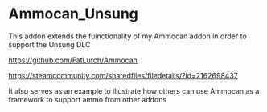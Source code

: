 # Ammocan_Unsung
 This addon extends the fuinctionality of my Ammocan addon in order to support the Unsung DLC
 
 https://github.com/FatLurch/Ammocan
 
 https://steamcommunity.com/sharedfiles/filedetails/?id=2162698437
 
 It also serves as an example to illustrate how others can use Ammocan as a framework to support ammo from other addons
